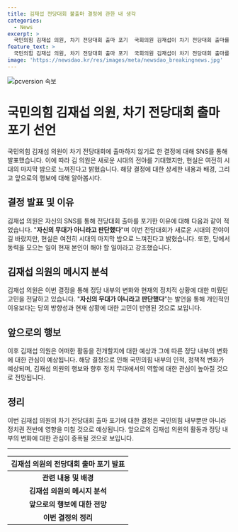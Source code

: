 ```yaml
---
title: 김재섭 전당대회 불출마 결정에 관한 내 생각
categories:
  - News
excerpt: >
  국민의힘 김재섭 의원, 차기 전당대회 출마 포기  국회의원 김재섭이 차기 전당대회 출마를 고심해온 끝에 출마하지 않기로 결정했다고 밝혔다. SNS를 통해 이번 전당대회가 새로운 시대의 전야이길 바랐지만, 현실은 여전히 시대의 마지막 밤처럼 느껴진다며 당에서 동력을 모으는 일이 본인이 해야 할 일이라고 강조했다.
feature_text: >
  국민의힘 김재섭 의원, 차기 전당대회 출마 포기  국회의원 김재섭이 차기 전당대회 출마를 고심해온 끝에 출마하지 않기로 결정했다고 밝혔다. SNS를 통해 이번 전당대회가 새로운 시대의 전야이길 바랐지만, 현실은 여전히 시대의 마지막 밤처럼 느껴진다며 당에서 동력을 모으는 일이 본인이 해야 할 일이라고 강조했다.
image: 'https://newsdao.kr/res/images/meta/newsdao_breakingnews.jpg'
---
```


<p><img src="https://newsdao.kr/res/images/meta/newsdao_breakingnews.jpg" alt="pcversion 속보" /></p>

<h1>국민의힘 김재섭 의원, 차기 전당대회 출마 포기 선언</h1>

<p data-ke-size="size16">국민의힘 김재섭 의원이 차기 전당대회에 출마하지 않기로 한 결정에 대해 SNS를 통해 발표했습니다. 이에 따라 김 의원은 새로운 시대의 전야를 기대했지만, 현실은 여전히 시대의 마지막 밤으로 느껴진다고 밝혔습니다. 해당 결정에 대한 상세한 내용과 배경, 그리고 앞으로의 행보에 대해 알아봅시다.</p>

<h2 data-ke-size="size26">결정 발표 및 이유</h2>

<p data-ke-size="size16">김재섭 의원은 자신의 SNS를 통해 전당대회 출마를 포기한 이유에 대해 다음과 같이 적었습니다. "<b>자신의 무대가 아니라고 판단했다</b>"며 이번 전당대회가 새로운 시대의 전야이길 바랐지만, 현실은 여전히 시대의 마지막 밤으로 느껴진다고 밝혔습니다. 또한, 당에서 동력을 모으는 일이 현재 본인이 해야 할 일이라고 강조했습니다.</p>

<h2 data-ke-size="size26">김재섭 의원의 메시지 분석</h2>

<p data-ke-size="size16">김재섭 의원은 이번 결정을 통해 정당 내부의 변화와 현재의 정치적 상황에 대한 미뤘던 고민을 전달하고 있습니다. "<b>자신의 무대가 아니라고 판단했다</b>"는 발언을 통해 개인적인 이유보다는 당의 방향성과 현재 상황에 대한 고민이 반영된 것으로 보입니다.</p>

<h2 data-ke-size="size26">앞으로의 행보</h2>

<p data-ke-size="size16">이후 김재섭 의원은 어떠한 활동을 전개할지에 대한 예상과 그에 따른 정당 내부의 변화에 대한 관심이 예상됩니다. 해당 결정으로 인해 국민의힘 내부의 인적, 정책적 변화가 예상되며, 김재섭 의원의 행보와 향후 정치 무대에서의 역할에 대한 관심이 높아질 것으로 전망됩니다.</p>

<h2 data-ke-size="size26">정리</h2>

<p data-ke-size="size16">이번 김재섭 의원의 차기 전당대회 출마 포기에 대한 결정은 국민의힘 내부뿐만 아니라 정치권 전반에 영향을 미칠 것으로 예상됩니다. 앞으로의 김재섭 의원의 활동과 정당 내부의 변화에 대한 관심이 증폭될 것으로 보입니다.</p>

<hr>

<table>
    <thead>
        <tr>
            <th style="text-align: center; height: 17px;"><b>김재섭 의원의 전당대회 출마 포기 발표</b></th>
        </tr>
    </thead>
    <tbody>
        <tr>
            <td style="text-align: center; height: 17px;"><b>관련 내용 및 배경</b></td>
        </tr>
        <tr>
            <td style="text-align: center; height: 17px;"><b>김재섭 의원의 메시지 분석</b></td>
        </tr>
        <tr>
            <td style="text-align: center; height: 17px;"><b>앞으로의 행보에 대한 전망</b></td>
        </tr>
        <tr>
            <td style="text-align: center; height: 17px;"><b>이번 결정의 정리</b></td>
        </tr>
    </tbody>
</table>

